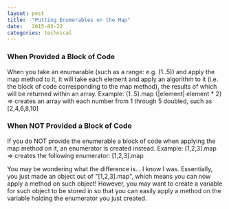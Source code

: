 ```yaml
---
layout: post
title:  "Putting Enumerables on the Map"
date:   2015-03-22
categories: technical
---
```


### When Provided a Block of Code</h4>

When you take an enumarable (such as a range: e.g. (1..5)) and apply the map method to it, it will take each element and apply an algorithm to it (i.e. the block of code corresponding to the map method), the results of which will be returned within an array.
Example:
(1..5).map {|element| element * 2} => creates an array with each number from 1 through 5 doubled, such as [2,4,6,8,10]

### When NOT Provided a Block of Code</h4>

If you do NOT provide the enumerable a block of code when applying the map method on it, an enumerator is created instead.
Example:
[1,2,3].map => creates the following enumerator: [1,2,3].map

You may be wondering what the difference is... I know I was. Essentially, you just made an object out of "[1,2,3].map", which means you can now apply a method on such object! However, you may want to create a variable for such object to be stored in so that you can easily apply a method on the variable holding the enumerator you just created.
